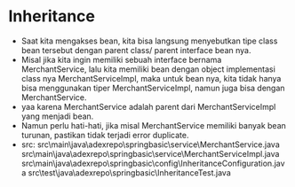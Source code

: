 # Inheritance
- Saat kita mengakses bean, kita bisa langsung menyebutkan tipe class bean tersebut
    dengan parent class/ parent interface bean nya.
- Misal jika kita ingin memiliki sebuah interface bernama MerchantService, lalu kita
    memiliki bean dengan object implementasi class nya MerchantServiceImpl, maka untuk
    bean nya, kita tidak hanya bisa menggunakan tiper MerchantServiceImpl, namun juga
    bisa dengan MerchantService.
- yaa karena MerchantService adalah parent dari MerchantServiceImpl yang menjadi bean.
- Namun perlu hati-hati, jika misal MerchantService memiliki banyak bean turunan,
    pastikan tidak terjadi error duplicate.
- src:
    src\main\java\adexrepo\springbasic\service\MerchantService.java
    src\main\java\adexrepo\springbasic\service\MerchantServiceImpl.java
    src\main\java\adexrepo\springbasic\config\InheritanceConfiguration.java
    src\test\java\adexrepo\springbasic\InheritanceTest.java